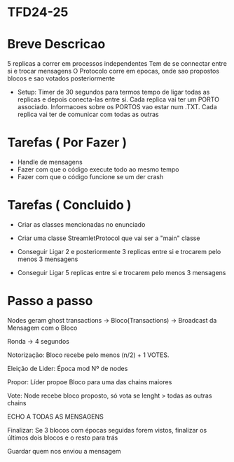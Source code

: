 # TFD24-25

# Breve Descricao

5 replicas a correr em processos independentes
Tem de se connectar entre si e trocar mensagens
O Protocolo corre em epocas, onde sao propostos blocos e sao votados posteriormente

- Setup:
  Timer de 30 segundos para termos tempo de ligar todas as replicas e depois conecta-las entre si.
  Cada replica vai ter um PORTO associado. Informacoes sobre os PORTOS vao estar num .TXT.
  Cada replica vai ter de comunicar com todas as outras

# Tarefas ( Por Fazer )

- Handle de mensagens
- Fazer com que o código execute todo ao mesmo tempo
- Fazer com que o código funcione se um der crash

# Tarefas ( Concluido )

- Criar as classes mencionadas no enunciado
- Criar uma classe StreamletProtocol que vai ser a "main" classe

- Conseguir Ligar 2 e posteriormente 3 replicas entre si e trocarem pelo menos 3 mensagens
- Conseguir Ligar 5 replicas entre si e trocarem pelo menos 3 mensagens

# Passo a passo
Nodes geram ghost transactions -> Bloco(Transactions) -> Broadcast da Mensagem com o Bloco

Ronda -> 4 segundos

Notorização: Bloco recebe pelo menos (n/2) + 1 VOTES. 

Eleição de Lider: Época mod Nº de nodes

Propor: Líder propoe Bloco para uma das chains maiores

Vote: Node recebe bloco proposto, só vota se lenght > todas as outras chains

ECHO A TODAS AS MENSAGENS

Finalizar: Se 3 blocos com épocas seguidas forem vistos, finalizar os últimos dois blocos e o resto para trás

Guardar quem nos enviou a mensagem
